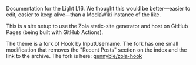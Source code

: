 Documentation for the Light L16. We thought this would be better—easier to edit,
easier to keep alive—than a MediaWiki instance of the like.

This is a site setup to use the Zola static-site generator and host on GitHub Pages
(being built with GitHub Actions).

The theme is a fork of Hook by InputUsername. The fork has one small modification
that removes the "Recent Posts" section on the index and the link to the archive.
The fork is here: [gennyble/zola-hook](https://github.com/InputUsername/zola-hook)